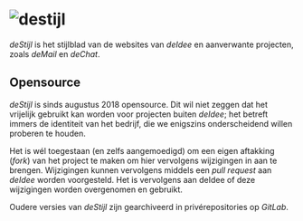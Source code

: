 # ![destijl](https://deidee.com/logo.png?str=destijl)

*deStijl* is het stijlblad van de websites van *deIdee* en aanverwante projecten, zoals *deMail* en *deChat*.

## Opensource

*deStijl* is sinds augustus 2018 opensource. Dit wil niet zeggen dat het vrijelijk gebruikt kan worden voor projecten buiten *deIdee*; het betreft immers de identiteit van het bedrijf, die we enigszins onderscheidend willen proberen te houden.

Het is wél toegestaan (en zelfs aangemoedigd) om een eigen aftakking (*fork*) van het project te maken om hier vervolgens wijzigingen in aan te brengen. Wijzigingen kunnen vervolgens middels een *pull request* aan *deIdee* worden voorgesteld. Het is vervolgens aan deIdee of deze wijzigingen worden overgenomen en gebruikt.

Oudere versies van *deStijl* zijn gearchiveerd in privérepositories op *GitLab*.

